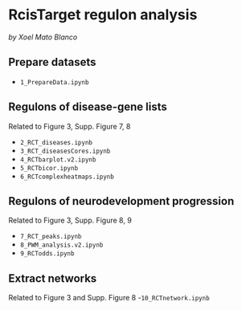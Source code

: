 # RcisTarget regulon analysis
_by Xoel Mato Blanco_

## Prepare datasets
- `1_PrepareData.ipynb`

## Regulons of disease-gene lists
Related to Figure 3, Supp. Figure 7, 8 
- `2_RCT_diseases.ipynb`
- `3_RCT_diseasesCores.ipynb`
- `4_RCTbarplot.v2.ipynb`
- `5_RCTbicor.ipynb`
- `6_RCTcomplexheatmaps.ipynb`
## Regulons of neurodevelopment progression
Related to Figure 3, Supp. Figure 8, 9 
- `7_RCT_peaks.ipynb`
- `8_PWM_analysis.v2.ipynb`
- `9_RCTodds.ipynb`

## Extract networks
Related to Figure 3 and Supp. Figure 8 
-`10_RCTnetwork.ipynb`
